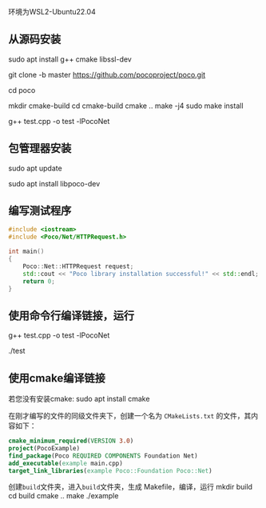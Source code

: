 环境为WSL2-Ubuntu22.04

## 从源码安装
sudo apt install g++ cmake libssl-dev

git clone -b master https://github.com/pocoproject/poco.git

cd poco

mkdir cmake-build
cd cmake-build
cmake ..
make -j4
sudo make install


g++ test.cpp -o test -lPocoNet

## 包管理器安装
sudo apt update

sudo apt install libpoco-dev

## 编写测试程序
   ```cpp
   #include <iostream>
   #include <Poco/Net/HTTPRequest.h>
   
   int main()
   {
       Poco::Net::HTTPRequest request;
       std::cout << "Poco library installation successful!" << std::endl;
       return 0;
   }
   ```
## 使用命令行编译链接，运行
g++ test.cpp -o test -lPocoNet

./test
   

## 使用cmake编译链接
若您没有安装cmake:
sudo apt install cmake

在刚才编写的文件的同级文件夹下，创建一个名为 `CMakeLists.txt` 的文件，其内容如下：
```cmake
cmake_minimum_required(VERSION 3.0)
project(PocoExample)
find_package(Poco REQUIRED COMPONENTS Foundation Net)
add_executable(example main.cpp)
target_link_libraries(example Poco::Foundation Poco::Net)
```

创建`build`文件夹，进入`build`文件夹，生成 Makefile，编译，运行
mkdir build
cd build
cmake ..
make
./example
